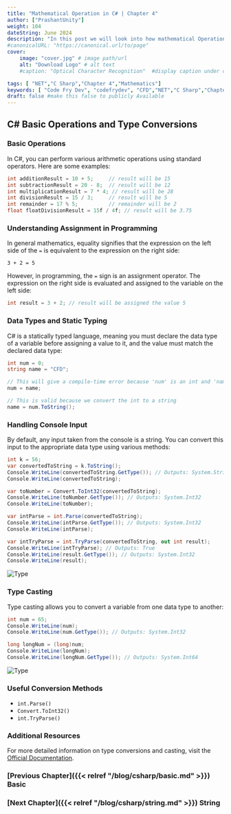 ```yaml
---
title: "Mathematical Operation in C# | Chapter 4"
author: ["PrashantUnity"]
weight: 104
dateString: June 2024  
description: "In this post we will look into how mathematical Operation Work in c#"
#canonicalURL: "https://canonical.url/to/page"
cover:
    image: "cover.jpg" # image path/url
    alt: "Download Logo" # alt text
    #caption: "Optical Character Recognition"  #display caption under cover 

tags: [ "NET","C Sharp","Chapter 4","Mathematics"]
keywords: [ "Code Fry Dev", "codefrydev", "CFD","NET","C Sharp","Chapter 4","Mathematics","operation"]
draft: false #make this false to publicly Available
---
```

  
## C# Basic Operations and Type Conversions

### Basic Operations

In C#, you can perform various arithmetic operations using standard operators. Here are some examples:

```csharp
int additionResult = 10 + 5;     // result will be 15
int subtractionResult = 20 - 8;  // result will be 12
int multiplicationResult = 7 * 4; // result will be 28
int divisionResult = 15 / 3;     // result will be 5
int remainder = 17 % 5;          // remainder will be 2
float floatDivisionResult = 15f / 4f; // result will be 3.75
```

### Understanding Assignment in Programming

In general mathematics, equality signifies that the expression on the left side of the `=` is equivalent to the expression on the right side:
```plaintext
3 + 2 = 5
```
However, in programming, the `=` sign is an assignment operator. The expression on the right side is evaluated and assigned to the variable on the left side:
```csharp
int result = 3 + 2; // result will be assigned the value 5
```

### Data Types and Static Typing

C# is a statically typed language, meaning you must declare the data type of a variable before assigning a value to it, and the value must match the declared data type:
```csharp
int num = 0;
string name = "CFD";

// This will give a compile-time error because 'num' is an int and 'name' is a string
num = name;

// This is valid because we convert the int to a string
name = num.ToString();
```

### Handling Console Input

By default, any input taken from the console is a string. You can convert this input to the appropriate data type using various methods:

```csharp
int k = 56;
var convertedToString = k.ToString();
Console.WriteLine(convertedToString.GetType()); // Outputs: System.String
Console.WriteLine(convertedToString);

var toNumber = Convert.ToInt32(convertedToString);
Console.WriteLine(toNumber.GetType()); // Outputs: System.Int32
Console.WriteLine(toNumber);

var intParse = int.Parse(convertedToString);
Console.WriteLine(intParse.GetType()); // Outputs: System.Int32
Console.WriteLine(intParse);

var intTryParse = int.TryParse(convertedToString, out int result);
Console.WriteLine(intTryParse); // Outputs: True
Console.WriteLine(result.GetType()); // Outputs: System.Int32
Console.WriteLine(result);
```

![Type](./type.png)

### Type Casting

Type casting allows you to convert a variable from one data type to another:
```csharp
int num = 65;
Console.WriteLine(num); 
Console.WriteLine(num.GetType()); // Outputs: System.Int32

long longNum = (long)num;
Console.WriteLine(longNum); 
Console.WriteLine(longNum.GetType()); // Outputs: System.Int64
```

![Type](./casting.png)

### Useful Conversion Methods

- `int.Parse()`
- `Convert.ToInt32()`
- `int.TryParse()`

### Additional Resources

For more detailed information on type conversions and casting, visit the [Official Documentation](https://learn.microsoft.com/en-us/dotnet/csharp/programming-guide/types/casting-and-type-conversions).

### [Previous Chapter]({{< relref "/blog/csharp/basic.md" >}}) Basic

### [Next Chapter]({{< relref "/blog/csharp/string.md" >}}) String
